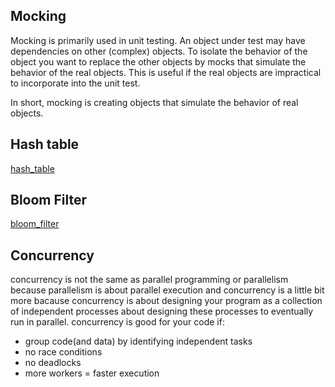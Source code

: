 ## Mocking

Mocking is primarily used in unit testing. An object under test may have dependencies on other (complex) objects. To isolate the behavior of the object you want to replace the other objects by mocks that simulate the behavior of the real objects. This is useful if the real objects are impractical to incorporate into the unit test.

In short, mocking is creating objects that simulate the behavior of real objects.

## Hash table
[hash_table](https://techdic.ir/definition/hash-table/)

## Bloom Filter
[bloom_filter](https://www.google.com/url?sa=t&rct=j&q=&esrc=s&source=web&cd=&ved=2ahUKEwixwY_2xtXtAhWB_CoKHSmPBBEQFjABegQIAhAC&url=https%3A%2F%2Fvirgool.io%2F%40hossein52hz%2F%25D9%2585%25D9%2588%25D8%25AC%25D9%2588%25D8%25AF%25DB%258C-%25D8%25B9%25D8%25AC%25DB%258C%25D8%25A8-%25D8%25A8%25D9%2587-%25D9%2586%25D8%25A7%25D9%2585-bloom-filter-%25D8%25AF%25D8%25B1-%25D8%25A8%25D8%25B1%25D9%2586%25D8%25A7%25D9%2585%25D9%2587-%25D9%2586%25D9%2588%25DB%258C%25D8%25B3%25DB%258C-iajb0fn0ata1&usg=AOvVaw0MkjC8a-1xjltLG9bf26pp)

## Concurrency
concurrency is not the same as parallel programming or parallelism because parallelism is about parallel execution and concurrency is a little bit more bacause concurrency is about designing your program as a collection of independent processes about designing these processes to eventually run in parallel.
concurrency is good for your code  if:
* group code(and data) by identifying independent tasks
* no race conditions
* no deadlocks
* more workers = faster execution
